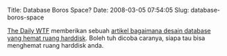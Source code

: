 Title: Database Boros Space?
Date: 2008-03-05 07:54:05
Slug: database-boros-space

[The Daily WTF](http://thedailywtf.com) memberikan sebuah [artikel bagaimana desain database yang hemat ruang harddisk](http://thedailywtf.com/Articles/Pretty-Simple.aspx). Boleh tuh dicoba caranya, siapa tau bisa menghemat ruang harddisk anda.